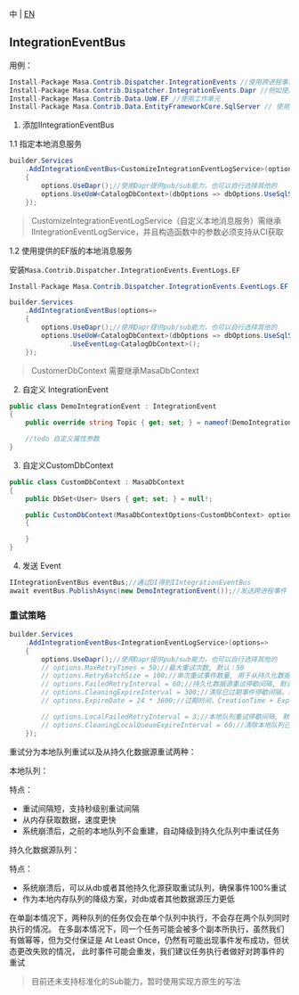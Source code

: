 中 | [EN](README.md)

## IntegrationEventBus

用例：

```C#
Install-Package Masa.Contrib.Dispatcher.IntegrationEvents //使用跨进程事件
Install-Package Masa.Contrib.Dispatcher.IntegrationEvents.Dapr //例如使用dapr提供pub、sub能力，也可自行选择其他实现
Install-Package Masa.Contrib.Data.UoW.EF //使用工作单元
Install-Package Masa.Contrib.Data.EntityFrameworkCore.SqlServer // 使用SqlServer
```

1. 添加IIntegrationEventBus

1.1 指定本地消息服务

```C#
builder.Services
    .AddIntegrationEventBus<CustomizeIntegrationEventLogService>(options=>
    {
        options.UseDapr();//使用Dapr提供pub/sub能力，也可以自行选择其他的
        options.UseUoW<CatalogDbContext>(dbOptions => dbOptions.UseSqlServer("server=localhost;uid=sa;pwd=P@ssw0rd;database=identity"))//使用工作单元，推荐使用;
    });
```

>  CustomizeIntegrationEventLogService（自定义本地消息服务）需继承IIntegrationEventLogService，并且构造函数中的参数必须支持从CI获取

1.2 使用提供的EF版的本地消息服务

安装`Masa.Contrib.Dispatcher.IntegrationEvents.EventLogs.EF`

``` C#
Install-Package Masa.Contrib.Dispatcher.IntegrationEvents.EventLogs.EF //记录跨进程消息日志
```

```C#
builder.Services
    .AddIntegrationEventBus(options=>
    {
        options.UseDapr();//使用Dapr提供pub/sub能力，也可以自行选择其他的
        options.UseUoW<CatalogDbContext>(dbOptions => dbOptions.UseSqlServer("server=localhost;uid=sa;pwd=P@ssw0rd;database=identity"))//使用工作单元，推荐使用
               .UseEventLog<CatalogDbContext>();
    });
```

> CustomerDbContext 需要继承MasaDbContext

2. 自定义 IntegrationEvent

```C#
public class DemoIntegrationEvent : IntegrationEvent
{
    public override string Topic { get; set; } = nameof(DemoIntegrationEvent);//dapr topic name

    //todo 自定义属性参数
}
```

3. 自定义CustomDbContext

```C#
public class CustomDbContext : MasaDbContext
{
    public DbSet<User> Users { get; set; } = null!;

    public CustomDbContext(MasaDbContextOptions<CustomDbContext> options) : base(options)
    {

    }
}
```

4. 发送 Event

```C#
IIntegrationEventBus eventBus;//通过DI得到IIntegrationEventBus
await eventBus.PublishAsync(new DemoIntegrationEvent());//发送跨进程事件
```

### 重试策略

```C#
builder.Services
    .AddIntegrationEventBus<IntegrationEventLogService>(options=>
    {
        options.UseDapr();//使用Dapr提供pub/sub能力，也可以自行选择其他的
        // options.MaxRetryTimes = 50;//最大重试次数, 默认：50
        // options.RetryBatchSize = 100;//单次重试事件数量, 用于从持久化数据源获取待重试事件, 默认100
        // options.FailedRetryInterval = 60;//持久化数据源重试停歇间隔, 默认60s
        // options.CleaningExpireInterval = 300;//清除已过期事件停歇间隔，单位：s, 默认 300s
        // options.ExpireDate = 24 * 3600;//过期时间，CreationTime + ExpireDate = 过期时间, 默认1天

        // options.LocalFailedRetryInterval = 3;//本地队列重试停歇间隔, 默认3s
        // options.CleaningLocalQueueExpireInterval = 60;//清除本地队列已过期事件停歇间隔，单位：s, 默认 60s
    });
```

重试分为本地队列重试以及从持久化数据源重试两种：

本地队列：

特点：
- 重试间隔短，支持秒级别重试间隔
- 从内存获取数据，速度更快
- 系统崩溃后，之前的本地队列不会重建，自动降级到持久化队列中重试任务

持久化数据源队列：

特点：

- 系统崩溃后，可以从db或者其他持久化源获取重试队列，确保事件100%重试
- 作为本地内存队列的降级方案，对db或者其他数据源压力更低

在单副本情况下，两种队列的任务仅会在单个队列中执行，不会存在两个队列同时执行的情况。
在多副本情况下，同一个任务可能会被多个副本所执行，虽然我们有做幂等，但为交付保证是 At Least Once，仍然有可能出现事件发布成功，但状态更改失败的情况，
此时事件可能会重发，我们建议任务执行者做好对跨事件的重试

> 目前还未支持标准化的Sub能力，暂时使用实现方原生的写法
